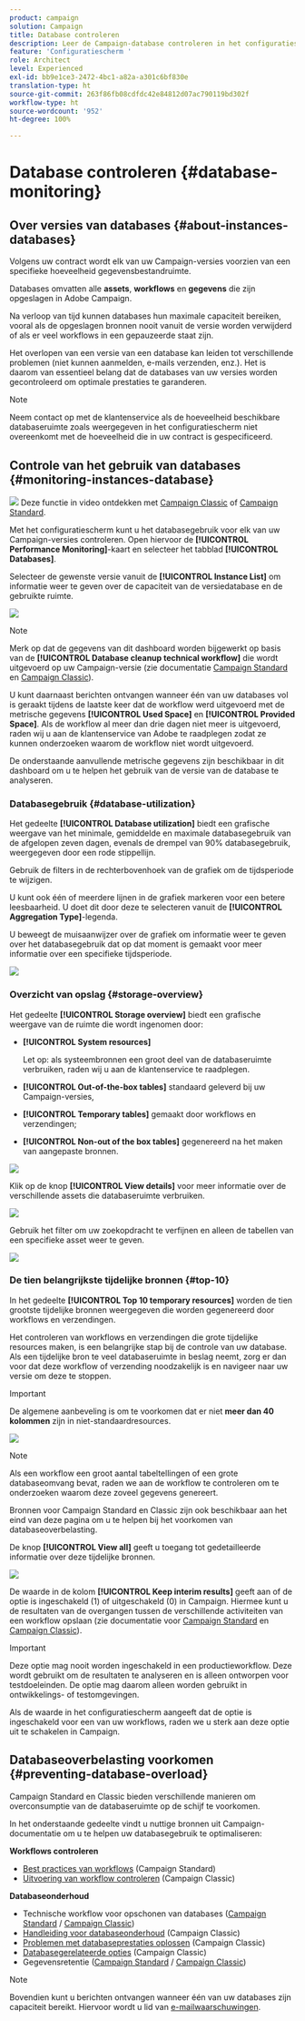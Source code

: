 ```yaml
---
product: campaign
solution: Campaign
title: Database controleren
description: Leer de Campaign-database controleren in het configuratiescherm
feature: 'Configuratiescherm '
role: Architect
level: Experienced
exl-id: bb9e1ce3-2472-4bc1-a82a-a301c6bf830e
translation-type: ht
source-git-commit: 263f86fb08cdfdc42e84812d07ac790119bd302f
workflow-type: ht
source-wordcount: '952'
ht-degree: 100%

---
```


# Database controleren {#database-monitoring}

## Over versies van databases {#about-instances-databases}

Volgens uw contract wordt elk van uw Campaign-versies voorzien van een specifieke hoeveelheid gegevensbestandruimte.

Databases omvatten alle **assets**, **workflows** en **gegevens** die zijn opgeslagen in Adobe Campaign.

Na verloop van tijd kunnen databases hun maximale capaciteit bereiken, vooral als de opgeslagen bronnen nooit vanuit de versie worden verwijderd of als er veel workflows in een gepauzeerde staat zijn.

Het overlopen van een versie van een database kan leiden tot verschillende problemen (niet kunnen aanmelden, e-mails verzenden, enz.). Het is daarom van essentieel belang dat de databases van uw versies worden gecontroleerd om optimale prestaties te garanderen.

>[!NOTE]
>
>Neem contact op met de klantenservice als de hoeveelheid beschikbare databaseruimte zoals weergegeven in het configuratiescherm niet overeenkomt met de hoeveelheid die in uw contract is gespecificeerd.

## Controle van het gebruik van databases {#monitoring-instances-database}

![](assets/do-not-localize/how-to-video.png) Deze functie in video ontdekken met [Campaign Classic](https://experienceleague.adobe.com/docs/campaign-classic-learn/control-panel/performance-monitoring/monitoring-databases.html?lang=nl#performance-monitoring) of [Campaign Standard](https://experienceleague.adobe.com/docs/campaign-standard-learn/control-panel/performance-monitoring/monitoring-databases.html?lang=nl#performance-monitoring).

Met het configuratiescherm kunt u het databasegebruik voor elk van uw Campaign-versies controleren. Open hiervoor de **[!UICONTROL Performance Monitoring]**-kaart en selecteer het tabblad **[!UICONTROL Databases]**.

Selecteer de gewenste versie vanuit de **[!UICONTROL Instance List]** om informatie weer te geven over de capaciteit van de versiedatabase en de gebruikte ruimte.

![](assets/databases_dashboard.png)

>[!NOTE]
>
>Merk op dat de gegevens van dit dashboard worden bijgewerkt op basis van de **[!UICONTROL Database cleanup technical workflow]** die wordt uitgevoerd op uw Campaign-versie (zie documentatie [Campaign Standard](https://docs.adobe.com/nl/help/en/campaign-standard/using/administrating/application-settings/technical-workflows.html#list-of-technical-workflows) en [Campaign Classic](https://docs.adobe.com/help/nl-NL/campaign-classic/using/monitoring-campaign-classic/data-processing/database-cleanup-workflow.html)).
>
>U kunt daarnaast berichten ontvangen wanneer één van uw databases vol is geraakt tijdens de laatste keer dat de workflow werd uitgevoerd met de metrische gegevens **[!UICONTROL Used Space]** en **[!UICONTROL Provided Space]**. Als de workflow al meer dan drie dagen niet meer is uitgevoerd, raden wij u aan de klantenservice van Adobe te raadplegen zodat ze kunnen onderzoeken waarom de workflow niet wordt uitgevoerd.

De onderstaande aanvullende metrische gegevens zijn beschikbaar in dit dashboard om u te helpen het gebruik van de versie van de database te analyseren.

### Databasegebruik {#database-utilization}

Het gedeelte **[!UICONTROL Database utilization]** biedt een grafische weergave van het minimale, gemiddelde en maximale databasegebruik van de afgelopen zeven dagen, evenals de drempel van 90% databasegebruik, weergegeven door een rode stippellijn.

Gebruik de filters in de rechterbovenhoek van de grafiek om de tijdsperiode te wijzigen.

U kunt ook één of meerdere lijnen in de grafiek markeren voor een betere leesbaarheid. U doet dit door deze te selecteren vanuit de **[!UICONTROL Aggregation Type]**-legenda.

U beweegt de muisaanwijzer over de grafiek om informatie weer te geven over het databasegebruik dat op dat moment is gemaakt voor meer informatie over een specifieke tijdsperiode.

![](assets/databases_dashboard_detail.png)

### Overzicht van opslag {#storage-overview}

Het gedeelte **[!UICONTROL Storage overview]** biedt een grafische weergave van de ruimte die wordt ingenomen door:

* **[!UICONTROL System resources]**

   Let op: als systeembronnen een groot deel van de databaseruimte verbruiken, raden wij u aan de klantenservice te raadplegen.

* **[!UICONTROL Out-of-the-box tables]** standaard geleverd bij uw Campaign-versies,
* **[!UICONTROL Temporary tables]** gemaakt door workflows en verzendingen;
* **[!UICONTROL Non-out of the box tables]** gegenereerd na het maken van aangepaste bronnen.

![](assets/database-storage-overview.png)

Klik op de knop **[!UICONTROL View details]** voor meer informatie over de verschillende assets die databaseruimte verbruiken.

![](assets/database-storage-details.png)

Gebruik het filter om uw zoekopdracht te verfijnen en alleen de tabellen van een specifieke asset weer te geven.

![](assets/database-storage-overview-filter.png)

### De tien belangrijkste tijdelijke bronnen {#top-10}

In het gedeelte **[!UICONTROL Top 10 temporary resources]** worden de tien grootste tijdelijke bronnen weergegeven die worden gegenereerd door workflows en verzendingen.

Het controleren van workflows en verzendingen die grote tijdelijke resources maken, is een belangrijke stap bij de controle van uw database. Als een tijdelijke bron te veel databaseruimte in beslag neemt, zorg er dan voor dat deze workflow of verzending noodzakelijk is en navigeer naar uw versie om deze te stoppen.

>[!IMPORTANT]
>
>De algemene aanbeveling is om te voorkomen dat er niet **meer dan 40 kolommen** zijn in niet-standaardresources.

![](assets/database-top10.png)

>[!NOTE]
>
>Als een workflow een groot aantal tabeltellingen of een grote databaseomvang bevat, raden we aan de workflow te controleren om te onderzoeken waarom deze zoveel gegevens genereert.
>
>Bronnen voor Campaign Standard en Classic zijn ook beschikbaar aan het eind van deze pagina om u te helpen bij het voorkomen van databaseoverbelasting.

De knop **[!UICONTROL View all]** geeft u toegang tot gedetailleerde informatie over deze tijdelijke bronnen.

![](assets/database-top10-view.png)

De waarde in de kolom **[!UICONTROL Keep interim results]** geeft aan of de optie is ingeschakeld (1) of uitgeschakeld (0) in Campaign. Hiermee kunt u de resultaten van de overgangen tussen de verschillende activiteiten van een workflow opslaan (zie documentatie voor [Campaign Standard](https://docs.adobe.com/content/help/nl/campaign-standard/using/managing-processes-and-data/executing-a-workflow/managing-execution-options.html) en [Campaign Classic](https://docs.adobe.com/content/help/nl/campaign-classic/using/automating-with-workflows/general-operation/workflow-best-practices.html#logs)).

>[!IMPORTANT]
>
>Deze optie mag nooit worden ingeschakeld in een productieworkflow. Deze wordt gebruikt om de resultaten te analyseren en is alleen ontworpen voor testdoeleinden. De optie mag daarom alleen worden gebruikt in ontwikkelings- of testomgevingen.
>
>Als de waarde in het configuratiescherm aangeeft dat de optie is ingeschakeld voor een van uw workflows, raden we u sterk aan  deze optie uit te schakelen in Campaign.

## Databaseoverbelasting voorkomen {#preventing-database-overload}

Campaign Standard en Classic bieden verschillende manieren om overconsumptie van de databaseruimte op de schijf te voorkomen.

In het onderstaande gedeelte vindt u nuttige bronnen uit Campaign-documentatie om u te helpen uw databasegebruik te optimaliseren:

**Workflows controleren**

* [Best practices van workflows](https://docs.adobe.com/content/help/nl/campaign-standard/using/managing-processes-and-data/workflow-general-operation/best-practices-workflows.html)  (Campaign Standard)
* [Uitvoering van workflow controleren](https://docs.adobe.com/help/nl-NL/campaign-classic/using/automating-with-workflows/monitoring-workflows/monitoring-workflow-execution.html) (Campaign Classic)

**Databaseonderhoud**

* Technische workflow voor opschonen van databases ([Campaign Standard](https://docs.adobe.com/nl/help/en/campaign-standard/using/administrating/application-settings/technical-workflows.html#list-of-technical-workflows) / [Campaign Classic](https://docs.adobe.com/help/nl-NL/campaign-classic/using/monitoring-campaign-classic/data-processing/database-cleanup-workflow.html))
* [Handleiding voor databaseonderhoud](https://docs.adobe.com/content/help/nl/campaign-classic/using/monitoring-campaign-classic/database-maintenance/recommendations.html) (Campaign Classic)
* [Problemen met databaseprestaties oplossen](https://experienceleague.adobe.com/docs/campaign-classic/using/monitoring-campaign-classic/troubleshooting-toc/database-issues-toc/database-performances.html?lang=nl) (Campaign Classic)
* [Databasegerelateerde opties](https://docs.adobe.com/help/nl-NL/campaign-classic/using/installing-campaign-classic/appendices/configuring-campaign-options.html#database) (Campaign Classic)
* Gegevensretentie ([Campaign Standard](https://docs.adobe.com/help/nl-NL/campaign-standard/using/administrating/application-settings/data-retention.html) / [Campaign Classic](https://docs.adobe.com/help/nl-NL/campaign-classic/using/configuring-campaign-classic/data-model/data-model-best-practices.html#data-retention))

>[!NOTE]
>
>Bovendien kunt u berichten ontvangen wanneer één van uw databases zijn capaciteit bereikt. Hiervoor wordt u lid van [e-mailwaarschuwingen](../../performance-monitoring/using/email-alerting.md).
